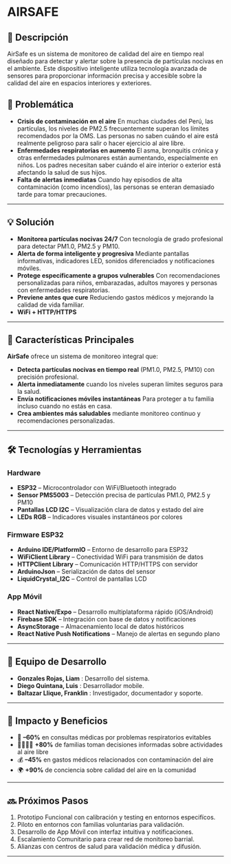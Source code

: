 # AIRSAFE
## 📖 Descripción
AirSafe es un sistema de monitoreo de calidad del aire en tiempo real diseñado para detectar y alertar sobre la presencia de partículas nocivas en el ambiente. Este dispositivo inteligente utiliza tecnología avanzada de sensores para proporcionar información precisa y accesible sobre la calidad del aire en espacios interiores y exteriores.
## 🧐 Problemática
- **Crisis de contaminación en el aire**
  En muchas ciudades del Perú, las partículas, los niveles de PM2.5 frecuentemente superan los límites recomendados por la OMS. Las personas no saben cuándo el aire está realmente peligroso para salir o hacer ejercicio al aire libre.
- **Enfermedades respiratorias en aumento**
  El asma, bronquitis crónica y otras enfermedades pulmonares están aumentando, especialmente en niños. Los padres necesitan saber cuándo el aire interior o exterior está afectando la salud de sus hijos.
- **Falta de alertas inmediatas**
  Cuando hay episodios de alta contaminación (como incendios), las personas se enteran demasiado tarde para tomar precauciones.
---
## 💡 Solución
- **Monitorea partículas nocivas 24/7**
  Con tecnología de grado profesional para detectar PM1.0, PM2.5 y PM10.
- **Alerta de forma inteligente y progresiva**
  Mediante pantallas informativas, indicadores LED, sonidos diferenciados y notificaciones móviles.
- **Protege específicamente a grupos vulnerables**
  Con recomendaciones personalizadas para niños, embarazadas, adultos mayores y personas con enfermedades respiratorias.
- **Previene antes que cure**
  Reduciendo gastos médicos y mejorando la calidad de vida familiar.
- **WiFi + HTTP/HTTPS**
---
## 🚀 Características Principales
**AirSafe** ofrece un sistema de monitoreo integral que:
- **Detecta partículas nocivas en tiempo real**
    (PM1.0, PM2.5, PM10) con precisión profesional.
- **Alerta inmediatamente**
    cuando los niveles superan límites seguros para la salud.
- **Envía notificaciones móviles instantáneas**
    Para proteger a tu familia incluso cuando no estás en casa.
- **Crea ambientes más saludables**
    mediante monitoreo continuo y recomendaciones personalizadas.
---
## 🛠️ Tecnologías y Herramientas

### Hardware
- **ESP32** – Microcontrolador con WiFi/Bluetooth integrado
- **Sensor PMS5003** – Detección precisa de partículas PM1.0, PM2.5 y PM10  
- **Pantallas LCD I2C** – Visualización clara de datos y estado del aire  
- **LEDs RGB** – Indicadores visuales instantáneos por colores  

### Firmware ESP32
- **Arduino IDE/PlatformIO** – Entorno de desarrollo para ESP32
- **WiFiClient Library** – Conectividad WiFi para transmisión de datos
- **HTTPClient Library** – Comunicación HTTP/HTTPS con servidor
- **ArduinoJson** – Serialización de datos del sensor
- **LiquidCrystal_I2C** – Control de pantallas LCD

### App Móvil
- **React Native/Expo** – Desarrollo multiplataforma rápido (iOS/Android)
- **Firebase SDK** – Integración con base de datos y notificaciones
- **AsyncStorage** – Almacenamiento local de datos históricos
- **React Native Push Notifications** – Manejo de alertas en segundo plano

---
## 👥 Equipo de Desarrollo
- **Gonzales Rojas, Liam** : Desarrollo del sistema.
- **Diego Quintana, Luis** : Desarrollador mobile.
- **Baltazar Llique, Franklin** : Investigador, documentador y soporte.
---
## 🎯 Impacto y Beneficios
- 🏥 **–60%** en consultas médicas por problemas respiratorios evitables  
- 👨‍👩‍👧‍👦 **+80%** de familias toman decisiones informadas sobre actividades al aire libre
- 💰 **–45%** en gastos médicos relacionados con contaminación del aire
- 🌍 **+90%** de conciencia sobre calidad del aire en la comunidad
---
## 🔜 Próximos Pasos
1. Prototipo Funcional con calibración y testing en entornos especifícos.
2. Piloto en entornos con familias voluntarias para validación.
3. Desarrollo de App Móvil con interfaz intuitiva y notificaciones.
4. Escalamiento Comunitario para crear red de monitoreo barrial.
5. Alianzas con centros de salud para validación médica y difusión.  
---
